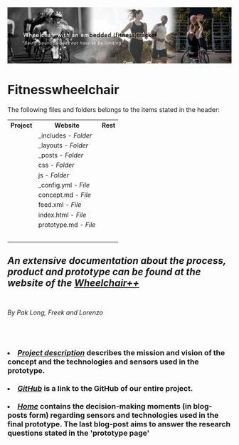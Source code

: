 <!DOCTYPE html>
<html>
	<a href="https://paklongc.github.io/Fitnesswheelchair"><img src="img/banner.png" width="" height=""><br></a>
	<h1>Fitnesswheelchair</h1>
	The following files and folders belongs to the items stated in the header:
	<table>
 		<tr>
    			<th><b>Project</th>
    			<th>Website</th>
    			<th>Rest</b></th>
  		</tr>
		<tr>
    			<td></td>
    			<td>_includes - <i>Folder</i></td>
    			<td></td>
  		</tr>
		<tr>
			<td></td>
			<td>_layouts - <i>Folder</td>
			<td></td>
		</tr>
		<tr>
			<td></td>
			<td>_posts - <i>Folder</td>
			<td></td>
		</tr>
		<tr>
			<td></td>
			<td>css - <i>Folder</td>
			<td></td>
		</tr>
		<tr>
			<td></td>
			<td>js - <i>Folder</td>
			<td></td>
		</tr>
		<tr>
			<td></td>
			<td>_config.yml - <i>File</td>
			<td></td>
		</tr>
		<tr>
			<td></td>
			<td>concept.md - <i>File</td>
			<td></td>
		</tr>
		<tr>
			<td></td>
			<td>feed.xml - <i>File</i></td>
			<td></td>
		</tr>
		<tr>
			<td></td>
			<td>index.html - <i>File</td>
			<td></td>
		</tr>
		<tr>
			<td></td>
			<td>prototype.md - <i>File</td>
			<td></td>
		</tr>
		<tr>
			<td></td>
			<td></td>
			<td></td>
		</tr>
		<tr>
			<td></td>
			<td></td>
			<td></td>
		</tr>
		<tr>
			<td></td>
			<td></td>
			<td></td>
		</tr>
		<tr>
			<td></td>
			<td></td>
			<td></td>
		</tr>
		<tr>
			<td></td>
			<td></td>
			<td></td>
		</tr>
	</table>
	<h2><i>An extensive documentation about the <b>process, product and prototype</b> can be found at the website of the
	<a href="https://paklongc.github.io/Fitnesswheelchair"><b>Wheelchair++</b></a></i><br><br></h2>
	<h6>By Pak Long, Freek and Lorenzo</h6><br>
	<h3><li><i><u>Project description</u></i> describes the mission and vision of the <b>concept</b> and the technologies and sensors used in the <b>prototype</b>.</li><br>
	<li><i><u>GitHub</u></i> is a link to the GitHub of our entire project.</li><br>
	<li><i><u>Home</u></i> contains the decision-making moments (in blog-posts form) regarding sensors and technologies used in the final prototype. The last blog-post aims to answer the research questions stated in the 'prototype page' </li></h3>

